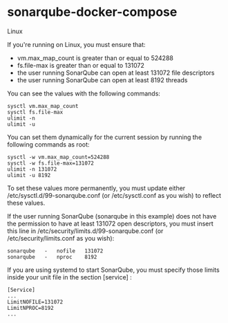 # sonarqube-docker-compose

Linux

If you're running on Linux, you must ensure that:

* vm.max_map_count is greater than or equal to 524288
* fs.file-max is greater than or equal to 131072
* the user running SonarQube can open at least 131072 file descriptors
* the user running SonarQube can open at least 8192 threads

You can see the values with the following commands:
```
sysctl vm.max_map_count
sysctl fs.file-max
ulimit -n
ulimit -u
```
You can set them dynamically for the current session by running the following commands as root:
```
sysctl -w vm.max_map_count=524288
sysctl -w fs.file-max=131072
ulimit -n 131072
ulimit -u 8192
```
To set these values more permanently, you must update either /etc/sysctl.d/99-sonarqube.conf (or /etc/sysctl.conf as you wish) to reflect these values.

If the user running SonarQube (sonarqube in this example) does not have the permission to have at least 131072 open descriptors, you must insert this line in /etc/security/limits.d/99-sonarqube.conf (or /etc/security/limits.conf as you wish):
```
sonarqube   -   nofile   131072
sonarqube   -   nproc    8192
```
If you are using systemd to start SonarQube, you must specify those limits inside your unit file in the section [service] :
```
[Service]
...
LimitNOFILE=131072
LimitNPROC=8192
...
```
